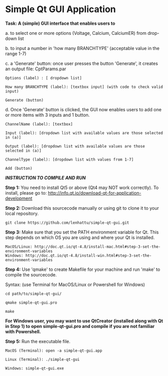 # Simple Qt GUI Application

<b>Task: A (simple) GUI interface that enables users to</b>

a. to select one or more options (Voltage, Calcium, CalciumER) from drop-down list

b. to input a number in 'how many BRANCHTYPE' (acceptable value in the range 1-7)

c. a 'Generate' button: once user presses the button 'Generate', it creates an output file: CptParams.par

    Options (label) : [ dropdown list]

    How many BRANCHTYPE (label): [textbox input] (with code to check valid input)

    Generate (button)

d. Once 'Generate' button is clicked, the GUI now enables users to add one or more items with 3 inputs and 1 button.

    ChannelName (label): [textbox]

    Input (label): [dropdown list with available values are those selected in (a)]

    Output (label): [dropdown list with available values are those selected in (a)]

    ChannelType (label): [dropdown list with values from 1-7]

    Add (button)
    
<b>*INSTRUCTION TO COMPILE AND RUN*</b>

<b>Step 1:</b> You need to install Qt5 or above (Qt4 may NOT work correctly). To install, please go to: http://info.qt.io/download-qt-for-application-development

<b>Step 2:</b> Download this sourcecode manually or using git to clone it to your local repository.

    git clone https://github.com/lenhattu/simple-qt-gui.git
    
<b>Step 3:</b> Make sure that you set the PATH environment variable for Qt. This step depends on which OS you are using and where your Qt is installed.

    MacOS/Linux: http://doc.qt.io/qt-4.8/install-mac.html#step-3-set-the-environment-variables
    Windows: http://doc.qt.io/qt-4.8/install-win.html#step-3-set-the-environment-variables

<b>Step 4:</b> Use 'qmake' to create Makefile for your machine and run 'make' to compile the sourcecode.

Syntax: (use Terminal for MacOS/Linux or Powershell for Windows)

    cd path/to/simple-qt-gui/
    
    qmake simple-qt-gui.pro
    
    make
    
<b>For Windows user, you may want to use QtCreator (installed along with Qt in Step 1) to open simple-qt-gui.pro and compile if you are not familiar with Powershell.</b>
    
<b>Step 5:</b> Run the executable file.

    MacOS (Terminal): open -a simple-qt-gui.app

    Linux (Terminal): ./simple-qt-gui

    Windows: simple-qt-gui.exe
